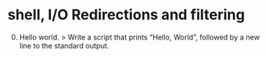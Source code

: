 # shell, I/O Redirections and filtering
0. Hello world. > Write a script that prints “Hello, World”, followed by a new line to the standard output.
